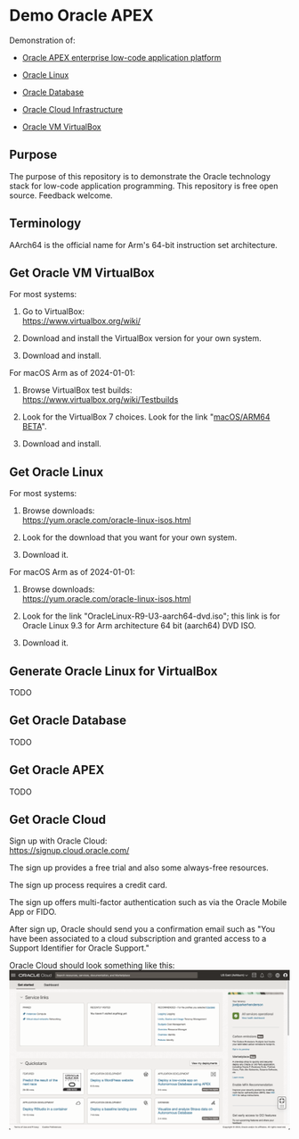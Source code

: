 # Demo Oracle APEX 

Demonstration of:

* [Oracle APEX enterprise low-code application platform](https://apex.oracle.com/)

* [Oracle Linux](https://www.oracle.com/linux/)

* [Oracle Database](https://www.oracle.com/database/)

* [Oracle Cloud Infrastructure](https://www.oracle.com/cloud/)

* [Oracle VM VirtualBox](https://www.virtualbox.org/)


## Purpose

The purpose of this repository is to demonstrate the Oracle technology stack for low-code application programming. This repository is free open source. Feedback welcome.


## Terminology

AArch64 is the official name for Arm's 64-bit instruction set architecture.


## Get Oracle VM VirtualBox

For most systems:

1. Go to VirtualBox:<br>https://www.virtualbox.org/wiki/

2. Download and install the VirtualBox version for your own system.

3. Download and install.

For macOS Arm as of 2024-01-01:

1. Browse VirtualBox test builds:<br>https://www.virtualbox.org/wiki/Testbuilds

2. Look for the VirtualBox 7 choices. Look for the link "[macOS/ARM64 BETA](https://www.virtualbox.org/download/testcase/VirtualBox-7.0.13_BETA4-160845-macOSArm64.dmg)". 

3. Download and install.


## Get Oracle Linux

For most systems:

1. Browse downloads:<br>https://yum.oracle.com/oracle-linux-isos.html

2. Look for the download that you want for your own system. 

3. Download it.

For macOS Arm as of 2024-01-01:

1. Browse downloads:<br>https://yum.oracle.com/oracle-linux-isos.html

2. Look for the link "OracleLinux-R9-U3-aarch64-dvd.iso"; this link is for Oracle Linux 9.3 for Arm architecture 64 bit (aarch64) DVD ISO. 

3. Download it.


## Generate Oracle Linux for VirtualBox

TODO


## Get Oracle Database

TODO


## Get Oracle APEX

TODO


## Get Oracle Cloud

Sign up with Oracle Cloud:<br>
https://signup.cloud.oracle.com/

The sign up provides a free trial and also some always-free resources.

The sign up process requires a credit card.

The sign up offers multi-factor authentication such as via the Oracle Mobile App or FIDO.

After sign up, Oracle should send you a confirmation email such as "You have been associated to a cloud subscription and granted access to a Support Identifier for Oracle Support."

Oracle Cloud should look something like this:<br><img src="oracle-cloud-screenshot.png">
